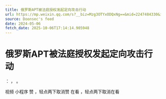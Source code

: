 ```yaml
---
title: 俄罗斯APT被法庭授权发起定向攻击行动
url: https://mp.weixin.qq.com/s?__biz=Mzg3OTYxODQxNg==&mid=2247484330&idx=1&sn=03d9041982f53b98461b10cada99f55e
source: Doonsec's feed
date: 2024-05-06
fetch_date: 2025-10-06T17:14:14.905948
---
```


# 俄罗斯APT被法庭授权发起定向攻击行动

：
，
。

视频
小程序
赞
，轻点两下取消赞
在看
，轻点两下取消在看